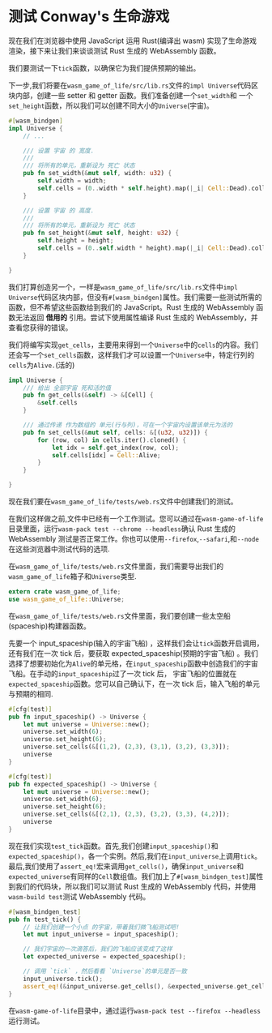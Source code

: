 # 测试 Conway's 生命游戏

现在我们在浏览器中使用 JavaScript 运用 Rust(编译出 wasm) 实现了生命游戏渲染，接下来让我们来谈谈测试 Rust 生成的 WebAssembly 函数。

我们要测试一下`tick`函数，以确保它为我们提供预期的输出。

下一步,我们将要在`wasm_game_of_life/src/lib.rs`文件的`impl Universe`代码区块内部，创建一些 setter 和 getter 函数。我们准备创建一个`set_width`和 一个`set_height`函数，所以我们可以创建不同大小的`Universe`(宇宙)。

```rust
#[wasm_bindgen]
impl Universe {
    // ...

    /// 设置 宇宙 的 宽度.
    ///
    /// 将所有的单元，重新设为 死亡 状态
    pub fn set_width(&mut self, width: u32) {
        self.width = width;
        self.cells = (0..width * self.height).map(|_i| Cell::Dead).collect();
    }

    /// 设置 宇宙 的 高度.
    ///
    /// 将所有的单元，重新设为 死亡 状态
    pub fn set_height(&mut self, height: u32) {
        self.height = height;
        self.cells = (0..self.width * height).map(|_i| Cell::Dead).collect();
    }

}
```

我们打算创造另一个，一样是`wasm_game_of_life/src/lib.rs`文件中`impl Universe`代码区块内部，但没有`#[wasm_bindgen]`属性。我们需要一些测试所需的函数，但不希望这些函数给到我们的 JavaScript。Rust 生成的 WebAssembly 函数无法返回 **借用的** 引用。尝试下使用属性编译 Rust 生成的 WebAssembly，并查看您获得的错误。

我们将编写实现`get_cells`，主要用来得到一个`Universe`中的`cells`的内容。我们还会写一个`set_cells`函数，这样我们才可以设置一个`Universe`中，特定行列的`cells`为`Alive.`(活的)

```rust
impl Universe {
    /// 给出 全部宇宙 死和活的值
    pub fn get_cells(&self) -> &[Cell] {
        &self.cells
    }

    /// 通过传递 作为数组的 单元(行与列)，可在一个宇宙内设置该单元为活的
    pub fn set_cells(&mut self, cells: &[(u32, u32)]) {
        for (row, col) in cells.iter().cloned() {
            let idx = self.get_index(row, col);
            self.cells[idx] = Cell::Alive;
        }
    }

}
```

现在我们要在`wasm_game_of_life/tests/web.rs`文件中创建我们的测试。

在我们这样做之前,文件中已经有一个工作测试。您可以通过在`wasm-game-of-life`目录里面，运行`wasm-pack test --chrome --headless`确认 Rust 生成的 WebAssembly 测试是否正常工作。你也可以使用`--firefox`,`--safari`,和`--node`在这些浏览器中测试代码的选项.

在`wasm_game_of_life/tests/web.rs`文件里面，我们需要导出我们的`wasm_game_of_life`箱子和`Universe`类型.

```rust
extern crate wasm_game_of_life;
use wasm_game_of_life::Universe;
```

在`wasm_game_of_life/tests/web.rs`文件里面，我们要创建一些太空船(spaceship)构建器函数。

先要一个 input_spaceship(输入的宇宙飞船) ，这样我们会让`tick`函数开启调用，还有我们在一次 tick 后，要获取 expected_spaceship(预期的宇宙飞船) 。我们选择了想要初始化为`Alive`的单元格，在`input_spaceship`函数中创造我们的宇宙飞船。在手动的`input_spaceship`过了一次 tick 后， 宇宙飞船的位置就在`expected_spaceship`函数。您可以自己确认下，在一次 tick 后，输入飞船的单元与预期的相同.

```rust
#[cfg(test)]
pub fn input_spaceship() -> Universe {
    let mut universe = Universe::new();
    universe.set_width(6);
    universe.set_height(6);
    universe.set_cells(&[(1,2), (2,3), (3,1), (3,2), (3,3)]);
    universe
}

#[cfg(test)]
pub fn expected_spaceship() -> Universe {
    let mut universe = Universe::new();
    universe.set_width(6);
    universe.set_height(6);
    universe.set_cells(&[(2,1), (2,3), (3,2), (3,3), (4,2)]);
    universe
}
```

现在我们实现`test_tick`函数。首先,我们创建`input_spaceship()`和`expected_spaceship()`，各一个实例。然后,我们在`input_universe`上调用`tick`。最后,我们使用了`assert_eq!`宏来调用`get_cells()`，确保`input_universe`和`expected_universe`有同样的`Cell`数组值。我们加上了`#[wasm_bindgen_test]`属性到我们的代码块，所以我们可以测试 Rust 生成的 WebAssembly 代码，并使用`wasm-build test`测试 WebAssembly 代码。

```rust
#[wasm_bindgen_test]
pub fn test_tick() {
    // 让我们创建一个小点 的宇宙，带着我们微飞船测试吧!
    let mut input_universe = input_spaceship();

    // 我们宇宙的一次滴答后，我们的飞船应该变成了这样
    let expected_universe = expected_spaceship();

    // 调用 `tick` ，然后看看 `Universe`的单元是否一致
    input_universe.tick();
    assert_eq!(&input_universe.get_cells(), &expected_universe.get_cells());
}
```

在`wasm-game-of-life`目录中，通过运行`wasm-pack test --firefox --headless`运行测试。
